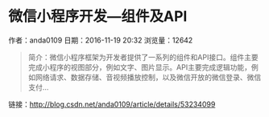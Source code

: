 # 微信小程序开发—组件及API
作者：anda0109
日期：2016-11-19 20:32
浏览量：12642
> 简介：微信小程序框架为开发者提供了一系列的组件和API接口。组件主要完成小程序的视图部分，例如文字、图片显示。API主要完成逻辑功能，例如网络请求、数据存储、音视频播放控制，以及微信开放的微信登录、微信支付...

 链接：http://blog.csdn.net/anda0109/article/details/53234099
